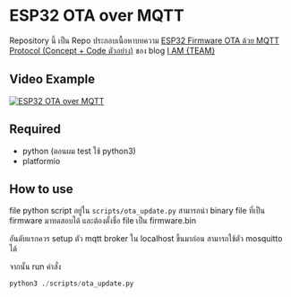 # ESP32 OTA over MQTT

Repository นี้ เป็น Repo ประกอบเนื้อหาบทความ [ESP32 Firmware OTA ด้วย MQTT Protocol (Concept + Code ตัวอย่าง)](https://iamteam.me/esp32-firmware-ota-%E0%B8%94%E0%B9%89%E0%B8%A7%E0%B8%A2-mqtt-protocol-c958d3b8b4d3) ของ blog [I AM {TEAM}](https://iamteam.me)

## Video Example
[![ESP32 OTA over MQTT](https://img.youtube.com/vi/sleYzXvy9I4/0.jpg)](https://www.youtube.com/watch?v=sleYzXvy9I4)

## Required
- python (ตอนผม test ใช้ python3)
- platformio

## How to use
file python script อยู่ใน `scripts/ota_update.py` สามารถนำ binary file ที่เป็น firmware มาทดสอบได้ และต้องตั้งชื่อ file เป็น firmware.bin

อันดับแรกควร setup ตัว mqtt broker ใน localhost ขึ้นมาก่อน สามารถใช้ตัว mosquitto ได้

จากนั้น run คำสั่ง

```python
python3 ./scripts/ota_update.py
```